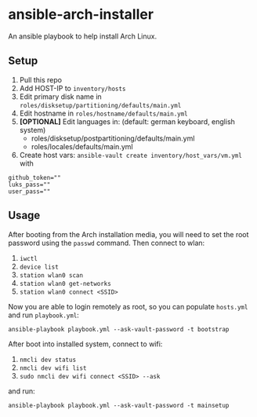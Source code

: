 # ansible-arch-installer

An ansible playbook to help install Arch Linux.

## Setup ##

1. Pull this repo
2. Add HOST-IP to `inventory/hosts`
3. Edit primary disk name in `roles/disksetup/partitioning/defaults/main.yml`
4. Edit hostname in `roles/hostname/defaults/main.yml`
5. **[OPTIONAL]** Edit languages in: (default: german keyboard, english system)
    - roles/disksetup/postpartitioning/defaults/main.yml
    - roles/locales/defaults/main.yml
6. Create host vars: `ansible-vault create inventory/host_vars/vm.yml` with
```
github_token=""
luks_pass=""
user_pass=""
```

## Usage ##

After booting from the Arch installation media, you will need to set the root password using the `passwd` command.
Then connect to wlan:
1. `iwctl`
2. `device list`
3. `station wlan0 scan`
4. `station wlan0 get-networks`
5. `station wlan0 connect <SSID>`

Now you are able to login remotely as root, so you can populate `hosts.yml` and run `playbook.yml`:

```console
ansible-playbook playbook.yml --ask-vault-password -t bootstrap
```

After boot into installed system, connect to wifi:
1. `nmcli dev status`
2. `nmcli dev wifi list`
3. `sudo nmcli dev wifi connect <SSID> --ask`

and run:

```console
ansible-playbook playbook.yml --ask-vault-password -t mainsetup
```
